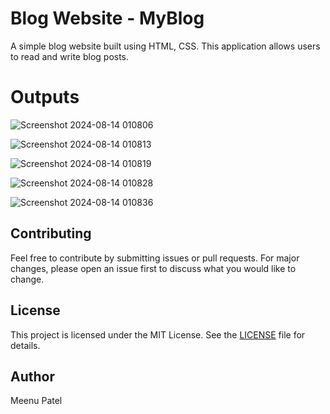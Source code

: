 # Blog Website - MyBlog

A simple blog website built using HTML, CSS. This application allows users to read and write blog posts. 

# Outputs

![Screenshot 2024-08-14 010806](https://github.com/user-attachments/assets/0936f420-7c74-4fb5-8e9f-fde42be1d0d0)

![Screenshot 2024-08-14 010813](https://github.com/user-attachments/assets/373ba518-2fb0-4228-9466-6b30f03bf794)

![Screenshot 2024-08-14 010819](https://github.com/user-attachments/assets/09fd8c08-f51e-4381-9b44-0d7aef42a804)

![Screenshot 2024-08-14 010828](https://github.com/user-attachments/assets/63b87a26-1d92-4657-934e-bcf5f255604c)

![Screenshot 2024-08-14 010836](https://github.com/user-attachments/assets/f7db73e1-a776-40ec-907a-c069b999495d)

## Contributing

Feel free to contribute by submitting issues or pull requests. For major changes, please open an issue first to discuss what you would like to change.

## License

This project is licensed under the MIT License. See the [LICENSE](LICENSE) file for details.

## Author

Meenu Patel
